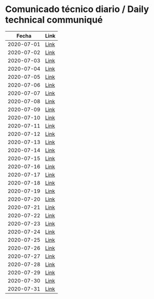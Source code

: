 # Comunicado técnico diario / Daily technical communiqué

| Fecha               | Link        |
| ------------------- | ----------  |
| 2020-07-01   | [Link](https://www.gob.mx/salud/prensa/nuevo-coronavirus-en-el-mundo-covid-19-comunicado-tecnico-diario-246456?idiom=es) |
| 2020-07-02   | [Link](https://www.gob.mx/salud/prensa/nuevo-coronavirus-en-el-mundo-covid-19-comunicado-tecnico-diario-246457?idiom=es) |
| 2020-07-03   | [Link](https://www.gob.mx/salud/prensa/nuevo-coronavirus-en-el-mundo-covid-19-comunicado-tecnico-diario-246458?idiom=es) |
| 2020-07-04   | [Link](https://www.gob.mx/salud/prensa/nuevo-coronavirus-en-el-mundo-covid-19-comunicado-tecnico-diario-246459?idiom=es) |
| 2020-07-05   | [Link](https://www.gob.mx/salud/prensa/nuevo-coronavirus-en-el-mundo-covid-19-comunicado-tecnico-diario-246460?idiom=es) |
| 2020-07-06   | [Link](https://www.gob.mx/salud/prensa/nuevo-coronavirus-en-el-mundo-covid-19-comunicado-tecnico-diario-247383?idiom=es) |
| 2020-07-07   | [Link](https://www.gob.mx/salud/prensa/nuevo-coronavirus-en-el-mundo-covid-19-comunicado-tecnico-diario-247384?idiom=es) |
| 2020-07-08   | [Link](https://www.gob.mx/salud/prensa/nuevo-coronavirus-en-el-mundo-covid-19-comunicado-tecnico-diario-247385?idiom=es) |
| 2020-07-09   | [Link](https://www.gob.mx/salud/prensa/nuevo-coronavirus-en-el-mundo-covid-19-comunicado-tecnico-diario-247386?idiom=es) |
| 2020-07-10   | [Link](https://www.gob.mx/salud/prensa/nuevo-coronavirus-en-el-mundo-covid-19-comunicado-tecnico-diario-247387?idiom=es) |
| 2020-07-11   | [Link](https://www.gob.mx/salud/prensa/nuevo-coronavirus-en-el-mundo-covid-19-comunicado-tecnico-diario-247388?idiom=es) |
| 2020-07-12   | [Link](https://www.gob.mx/salud/prensa/nuevo-coronavirus-en-el-mundo-covid-19-comunicado-tecnico-diario-247389?idiom=es) |
| 2020-07-13   | [Link](https://www.gob.mx/salud/prensa/nuevo-coronavirus-en-el-mundo-covid-19-comunicado-tecnico-diario-247997?idiom=es) |
| 2020-07-14   | [Link](https://www.gob.mx/salud/prensa/nuevo-coronavirus-en-el-mundo-covid-19-comunicado-tecnico-diario-247998?idiom=es) |
| 2020-07-15   | [Link](https://www.gob.mx/salud/prensa/nuevo-coronavirus-en-el-mundo-covid-19-comunicado-tecnico-diario-248000?idiom=es) |
| 2020-07-16   | [Link](https://www.gob.mx/salud/prensa/nuevo-coronavirus-en-el-mundo-covid-19-comunicado-tecnico-diario-248001?idiom=es) |
| 2020-07-17 | [Link](https://www.gob.mx/salud/prensa/nuevo-coronavirus-en-el-mundo-covid-19-comunicado-tecnico-diario-248002) |
| 2020-07-18 | [Link](https://www.gob.mx/salud/prensa/nuevo-coronavirus-en-el-mundo-covid-19-comunicado-tecnico-diario-248003) |
| 2020-07-19 | [Link](https://www.gob.mx/salud/prensa/nuevo-coronavirus-en-el-mundo-covid-19-comunicado-tecnico-diario-248004) |
| 2020-07-20 | [Link](https://www.gob.mx/salud/prensa/nuevo-coronavirus-en-el-mundo-covid-19-comunicado-tecnico-diario-248573) |
| 2020-07-21 | [Link](https://www.gob.mx/salud/prensa/nuevo-coronavirus-en-el-mundo-covid-19-comunicado-tecnico-diario-248574) |
| 2020-07-22 | [Link](https://www.gob.mx/salud/prensa/nuevo-coronavirus-en-el-mundo-covid-19-comunicado-tecnico-diario-248575) |
| 2020-07-23 | [Link](https://www.gob.mx/salud/prensa/nuevo-coronavirus-en-el-mundo-covid-19-comunicado-tecnico-diario-248576) |
| 2020-07-24 | [Link](https://www.gob.mx/salud/prensa/nuevo-coronavirus-en-el-mundo-covid-19-comunicado-tecnico-diario-248579) |
| 2020-07-25 | [Link](https://www.gob.mx/salud/prensa/nuevo-coronavirus-en-el-mundo-covid-19-comunicado-tecnico-diario-248580) |
| 2020-07-26 | [Link](https://www.gob.mx/salud/prensa/nuevo-coronavirus-en-el-mundo-covid-19-comunicado-tecnico-diario-248582) |
| 2020-07-27 | [Link](https://www.gob.mx/salud/prensa/nuevo-coronavirus-en-el-mundo-covid-19-comunicado-tecnico-diario-248583) |
| 2020-07-28 | [Link](https://www.gob.mx/salud/prensa/nuevo-coronavirus-en-el-mundo-covid-19-comunicado-tecnico-diario-248584) |
| 2020-07-29 | [Link](https://www.gob.mx/salud/prensa/nuevo-coronavirus-en-el-mundo-covid-19-comunicado-tecnico-diario-248585) |
| 2020-07-30 | [Link](https://www.gob.mx/salud/prensa/nuevo-coronavirus-en-el-mundo-covid-19-comunicado-tecnico-diario-248586) |
| 2020-07-31 | [Link](https://www.gob.mx/salud/prensa/nuevo-coronavirus-en-el-mundo-covid-19-comunicado-tecnico-diario-248587) |
